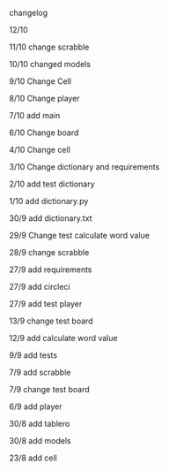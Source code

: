 changelog 

12/10

11/10 change scrabble

10/10 changed models

9/10 Change Cell

8/10 Change player

7/10 add main 

6/10 Change board 

4/10 Change cell 

3/10 Change dictionary and requirements 

2/10 add test dictionary

1/10 add dictionary.py

30/9 add dictionary.txt

29/9 Change test calculate word value 

28/9 change scrabble 

27/9 add requirements 

27/9 add circleci 

27/9 add test player 

13/9 change test board 

12/9 add calculate word value

9/9 add tests

7/9 add scrabble

7/9 change test board 

6/9 add player

30/8 add tablero

30/8 add models

23/8 add cell 